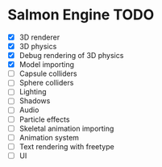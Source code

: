 # Salmon Engine TODO

- [X] 3D renderer
- [X] 3D physics
- [X] Debug rendering of 3D physics
- [X] Model importing
- [ ] Capsule colliders
- [ ] Sphere colliders
- [ ] Lighting
- [ ] Shadows
- [ ] Audio
- [ ] Particle effects
- [ ] Skeletal animation importing
- [ ] Animation system
- [ ] Text rendering with freetype
- [ ] UI
